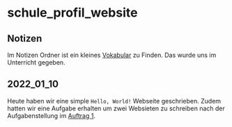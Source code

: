 # schule_profil_website

## Notizen

Im Notizen Ordner ist ein kleines [Vokabular](Notizen/vokublar.md) zu Finden.
Das wurde uns im Unterricht gegeben.

## 2022_01_10

Heute haben wir eine simple `Hello, World!` Webseite geschrieben.
Zudem hatten wir eine Aufgabe erhalten um zwei Websieten zu schreiben nach der Aufgabenstellung
im [Auftrag 1](2023_01_10_aufgabe_1/Aufgabe%201.docx).

